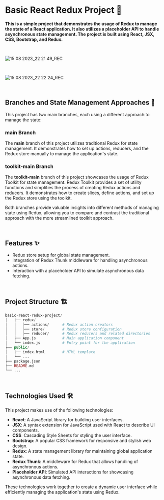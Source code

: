 # Basic React Redux Project 🚀

**This is a simple project that demonstrates the usage of Redux to manage the state of a React application. It also utilizes a placeholder API to handle asynchronous state management. The project is built using React, JSX, CSS, Bootstrap, and Redux.**

<br>

![15 08 2023_22 21 49_REC](https://github.com/vivek-chhabra/basic-react-redux-project/assets/105328667/af654ea5-cd48-42fc-b481-77e24ad852e3)

<br>

![15 08 2023_22 22 24_REC](https://github.com/vivek-chhabra/basic-react-redux-project/assets/105328667/e1053b73-495a-40ad-bae3-4aaf5c4bb845)

<br>

## Branches and State Management Approaches 🌿

This project has two main branches, each using a different approach to manage the state:

### **main** Branch

The **main** branch of this project utilizes traditional Redux for state management. It demonstrates how to set up actions, reducers, and the Redux store manually to manage the application's state.

### **toolkit-main** Branch

The **toolkit-main** branch of this project showcases the usage of Redux Toolkit for state management. Redux Toolkit provides a set of utility functions and simplifies the process of creating Redux actions and reducers. It demonstrates how to create slices, define actions, and set up the Redux store using the toolkit.

Both branches provide valuable insights into different methods of managing state using Redux, allowing you to compare and contrast the traditional approach with the more streamlined toolkit approach.

<br>

## Features ✨

- Redux store setup for global state management.
- Integration of Redux Thunk middleware for handling asynchronous actions.
- Interaction with a placeholder API to simulate asynchronous data fetching.

<br>

## Project Structure 🏗️

```php
basic-react-redux-project/
│   ├── redux/         
│   │   ├── actions/      # Redux action creators
│   │   ├── store/        # Redux store configuration
│   │   ├── reducer/      # Redux reducers and related directories
│   ├── App.js            # Main application component
│   └── index.js          # Entry point for the application
├── public/
│   ├── index.html        # HTML template
│   └── ...
├── package.json
├── README.md
└── ...
```

<br>

## Technologies Used 🛠️

This project makes use of the following technologies:

- **React**: A JavaScript library for building user interfaces.
- **JSX**: A syntax extension for JavaScript used with React to describe UI components.
- **CSS**: Cascading Style Sheets for styling the user interface.
- **Bootstrap**: A popular CSS framework for responsive and stylish web design.
- **Redux**: A state management library for maintaining global application state.
- **Redux Thunk**: A middleware for Redux that allows handling of asynchronous actions.
- **Placeholder API**: Simulated API interactions for showcasing asynchronous data fetching.

These technologies work together to create a dynamic user interface while efficiently managing the application's state using Redux.

